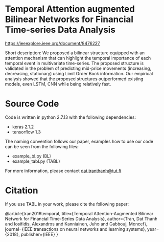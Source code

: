 # Temporal Attention augmented Bilinear Networks for Financial Time-series Data Analysis

https://ieeexplore.ieee.org/document/8476227

Short description: We proposed a bilinear structure equipped with an attention mechanism that can highlight the temporal importance of each temporal event in multivariate time-series. The proposed structure is validated in the problem of predicting mid-price movements (increasing, decreasing, stationary) using Limit Order Book information. Our empirical analysis showed that the proposed structures outperformed existing models, even LSTM, CNN while being relatively fast. 

# Source Code

Code is written in python 2.7.13 with the following dependencies: 
- keras 2.1.2
- tensorflow 1.3

The naming convention follows our paper, examples how to use our code can be seen from the following files:

- example_bl.py (BL)
- example_tabl.py (TABL)

For more information, please contact dat.tranthanh@tut.fi

# Citation

If you use TABL in your work, please cite the following paper:

<prev>
@article{tran2018temporal,
  title={Temporal Attention-Augmented Bilinear Network for Financial Time-Series Data Analysis},
  author={Tran, Dat Thanh and Iosifidis, Alexandros and Kanniainen, Juho and Gabbouj, Moncef},
  journal={IEEE transactions on neural networks and learning systems},
  year={2018},
  publisher={IEEE}
}
</prev>
